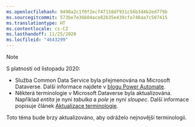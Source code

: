 ```yaml
---
ms.openlocfilehash: 9490a2c1f0f2ecf47158df931c56b3d4b2ed779b
ms.sourcegitcommit: 573be7e36604ace82b35e439cfa748aa7c587415
ms.translationtype: HT
ms.contentlocale: cs-CZ
ms.lasthandoff: 11/25/2020
ms.locfileid: "4643299"
---
```

> [!NOTE]
> S platností od listopadu 2020:
>
> - Služba Common Data Service byla přejmenována na Microsoft Dataverse. Další informace najdete v [blogu Power Automate](https://aka.ms/PAuAppBlog).
> - Některá terminologie v Microsoft Dataverse byla aktualizována. Například *entita* je nyní *tabulka* a *pole* je nyní *sloupec*. Další informace popisuje článek [Aktualizace terminologie](https://go.microsoft.com/fwlink/?linkid=2147247).
>
> Toto téma bude brzy aktualizováno, aby odráželo nejnovější terminologii.

